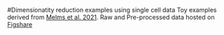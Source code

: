 #Dimensionatity reduction examples using single cell data
Toy examples derived from [Melms et al. 2021](https://www.nature.com/articles/s41586-021-03569-1). Raw and Pre-processed data hosted on [Figshare](https://figshare.com/account/projects/151215/articles/21641510)
